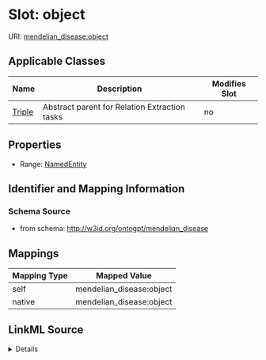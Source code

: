 

# Slot: object

URI: [mendelian_disease:object](http://w3id.org/ontogpt/mendelian_disease/object)



<!-- no inheritance hierarchy -->





## Applicable Classes

| Name | Description | Modifies Slot |
| --- | --- | --- |
| [Triple](Triple.md) | Abstract parent for Relation Extraction tasks |  no  |







## Properties

* Range: [NamedEntity](NamedEntity.md)





## Identifier and Mapping Information







### Schema Source


* from schema: http://w3id.org/ontogpt/mendelian_disease




## Mappings

| Mapping Type | Mapped Value |
| ---  | ---  |
| self | mendelian_disease:object |
| native | mendelian_disease:object |




## LinkML Source

<details>
```yaml
name: object
from_schema: http://w3id.org/ontogpt/mendelian_disease
rank: 1000
alias: object
owner: Triple
domain_of:
- Triple
range: NamedEntity

```
</details>